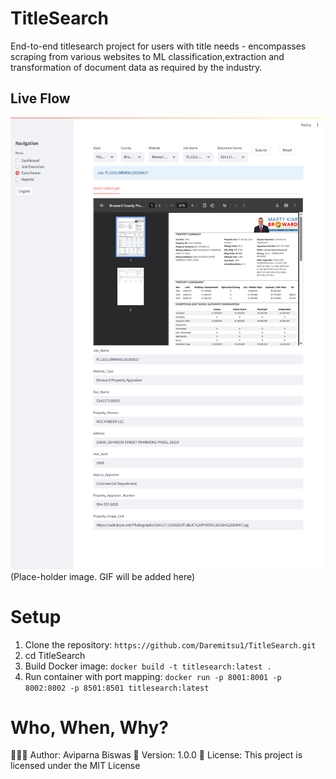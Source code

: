 # TitleSearch
End-to-end titlesearch project for users with title needs - encompasses scraping from various websites to ML classification,extraction and transformation of document data as required by the industry.

## Live Flow
![alt text](image.png) 
(Place-holder image. GIF will be added here)

# Setup
1. Clone the repository: `https://github.com/Daremitsu1/TitleSearch.git`
2. cd TitleSearch
3. Build Docker image: `docker build -t titlesearch:latest .`
4. Run container with port mapping: `docker run -p 8001:8001 -p 8002:8002 -p 8501:8501 titlesearch:latest`

# Who, When, Why?
👨🏾‍💻 Author: Aviparna Biswas
📅 Version: 1.0.0
📜 License: This project is licensed under the MIT License